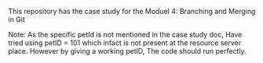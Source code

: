 This repository has the case study for the Moduel 4: Branching and Merging in Git

Note: As the specific petId is not mentioned in the case study doc, Have tried using petID = 101 which infact is not present at the resource server place. 
However by giving a working petID, The code should run perfectly. 
